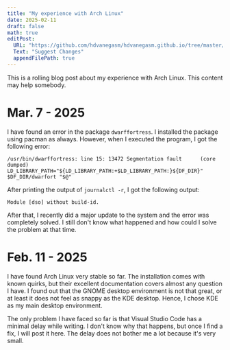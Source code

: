 ```yaml
---
title: "My experience with Arch Linux"
date: 2025-02-11
draft: false
math: true
editPost:
  URL: "https://github.com/hdvanegasm/hdvanegasm.github.io/tree/master/content"
  Text: "Suggest Changes"
  appendFilePath: true
---
```


This is a rolling blog post about my experience with Arch Linux. This content may help somebody.

# Mar. 7 - 2025

I have found an error in the package `dwarffortress`. I installed the package using pacman as always. However, when I executed the program, I got the following error:

```
/usr/bin/dwarffortress: line 15: 13472 Segmentation fault      (core dumped) LD_LIBRARY_PATH="${LD_LIBRARY_PATH:+$LD_LIBRARY_PATH:}${DF_DIR}" $DF_DIR/dwarfort "$@"
```
After printing the output of `journalctl -r`, I got the following output:

```
Module [dso] without build-id.
```

After that, I recently did a major update to the system and the error was completely solved. I still don't know what happened and how could I solve the problem at that time. 


# Feb. 11 - 2025

I have found Arch Linux very stable so far. The installation comes with known quirks, but their excellent documentation covers almost any question I have. I found out that the GNOME desktop environment is not that great, or at least it does not feel as snappy as the KDE desktop. Hence, I chose KDE as my main desktop environment. 

The only problem I have faced so far is that Visual Studio Code has a minimal delay while writing. I don't know why that happens, but once I find a fix, I will post it here. The delay does not bother me a lot because it's very small.  


